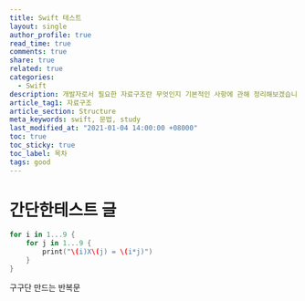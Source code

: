 ```yaml
---
title: Swift 테스트
layout: single
author_profile: true
read_time: true
comments: true
share: true
related: true
categories:
  - Swift
description: 개발자로서 필요한 자료구조란 무엇인지 기본적인 사항에 관해 정리해보겠습니다.
article_tag1: 자료구조
article_section: Structure
meta_keywords: swift, 문법, study
last_modified_at: "2021-01-04 14:00:00 +08000"
toc: true
toc_sticky: true
toc_label: 목차
tags: good
---
```


# 간단한테스트 글

```swift
for i in 1...9 {
    for j in 1...9 {
        print("\(i)X\(j) = \(i*j)")
    }
}
```

구구단 만드는 반복문

